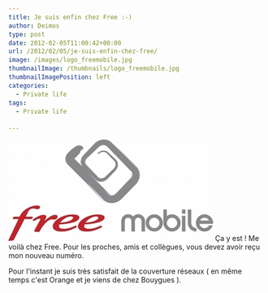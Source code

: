 ```yaml
---
title: Je suis enfin chez Free :-)
author: Deimos
type: post
date: 2012-02-05T11:00:42+00:00
url: /2012/02/05/je-suis-enfin-chez-free/
image: /images/logo_freemobile.jpg
thumbnailImage: /thumbnails/logo_freemobile.jpg
thumbnailImagePosition: left
categories:
  - Private life
tags:
  - Private life

---
```

![free-mobile-logo](/images/logo_freemobile.jpg)
Ça y est ! Me voilà chez Free. Pour les proches, amis et collègues, vous devez avoir reçu mon nouveau numéro.

Pour l'instant je suis très satisfait de la couverture réseaux ( en même temps c'est Orange et je viens de chez Bouygues ).